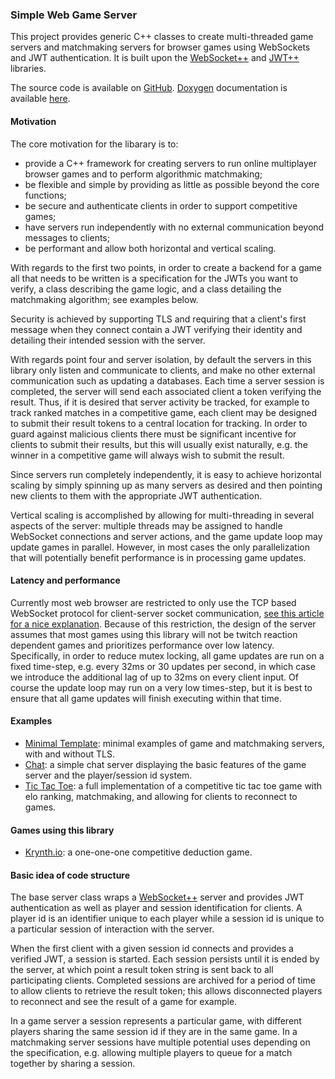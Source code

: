 ### Simple Web Game Server

This project provides generic C++ classes to create multi-threaded game servers
and matchmaking servers for browser games using WebSockets and JWT
authentication. It is built
upon the [WebSocket++](https://github.com/zaphoyd/websocketpp) and
[JWT++](https://github.com/Thalhammer/jwt-cpp) libraries.

The source code is available on
[GitHub](https://github.com/permutationlock/simple_web_game_server).
[Doxygen](https://www.doxygen.nl/index.html) documentation is available
[here](https://permutationlock.com/simple_web_game_server/).

#### Motivation

The core motivation for the libarary is to:

 - provide a C++ framework for creating servers to run online multiplayer
   browser games and to perform algorithmic matchmaking;
 - be flexible and simple by providing as little as possible
   beyond the core functions;
 - be secure and authenticate clients in order to support competitive games;
 - have servers run independently with no external communication
   beyond messages to clients;
 - be performant and allow both horizontal and vertical scaling.

With regards to the first two points, in order to create a backend for a game
all that needs to be written is a specification for the JWTs you want to
verify, a class describing the game logic, and a class detailing the
matchmaking algorithm; see examples below.

Security is achieved by supporting TLS and requiring that a client's first
message when they connect contain a JWT verifying their identity and detailing
their intended session with the server.

With regards point four and server isolation, by default the servers in this
library only listen and communicate to clients, and make no other external 
communication such as updating a databases.
Each time a server session is completed, the server will send each
associated client a token verifying the result. Thus, if it is desired that server
activity be tracked, for example to track ranked matches in a
competitive game, each client may be designed to submit their result tokens to a
central location for tracking. In order to guard against
malicious clients there must be significant incentive for clients to
submit their results, but this will usually exist
naturally, e.g. the winner in a competitive game will always wish to
submit the result.

Since servers run completely independently, it is easy to achieve horizontal
scaling by simply spinning up as many servers as desired and then pointing new
clients to them with the appropriate JWT authentication.

Vertical scaling is accomplished by allowing for multi-threading in several
aspects of the server: multiple threads may be assigned to handle WebSocket
connections and server
actions, and the game update loop may update games in parallel.
However, in most cases the only parallelization that will potentially
benefit performance is in processing game updates.

#### Latency and performance

Currently most web browser are restricted to only use the TCP
based WebSocket protocol for client-server socket communication,
[see this article for a nice explanation](https://gafferongames.com/post/why_cant_i_send_udp_packets_from_a_browser/).
Because of this restriction, the design of the server assumes that most games
using this library will not be twitch reaction dependent games and prioritizes
performance over low latency. Specifically, in order to reduce mutex locking,
all game updates are run on a fixed time-step, e.g. every 32ms or 30 updates
per second, in which case we introduce the additional lag of up to 32ms on
every client input. Of course the update loop may run on a very low times-step,
but it is best to ensure that all game updates will finish executing within
that time.

#### Examples

 - [Minimal Template](https://github.com/permutationlock/simple_web_game_server/tree/main/examples/minimal_template):
   minimal examples of game and matchmaking servers, with and without TLS.
 - [Chat](https://github.com/permutationlock/simple_web_game_server/tree/main/examples/chat):
   a simple chat server displaying the basic features of the game server
   and the player/session id system.
 - [Tic Tac Toe](https://github.com/permutationlock/simple_web_game_server/tree/main/examples/tic_tac_toe):
   a full implementation of a competitive tic tac toe game with elo ranking,
   matchmaking, and allowing for clients to reconnect to games.

#### Games using this library

 - [Krynth.io](https://krynth.io): a one-one-one competitive deduction game.

#### Basic idea of code structure

The base server class wraps a
[WebSocket++](https://github.com/zaphoyd/websocketpp) server and provides JWT
authentication as well as player and session identification for clients.
A player id is an identifier unique to each player while a session id is unique
to a particular session of interaction with the server.

When the first client with a given session id connects and provides a verified
JWT, a session is started. Each
session persists until it is ended by the server, at which point a result
token string is sent back to all participating clients.
Completed sessions are archived for a period of
time to allow clients to retrieve the result token; this allows
disconnected players to reconnect and see the result of a game for example.

In a game server a session represents a particular
game, with different players sharing the same session id if they are in the
same game. In a matchmaking server sessions have multiple potential uses
depending on the specification, e.g. allowing multiple players to queue for
a match together by sharing a session.
